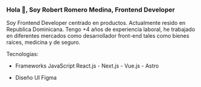 <h3 align="start">Hola 👋, Soy Robert Romero Medina, Frontend Developer</h3>


Soy Frontend Developer centrado en productos. 
Actualmente resido en Republica Dominicana. Tengo +4 años de experiencia laboral, he trabajado en diferentes mercados como desarrollador front-end tales como bienes raíces, medicina y de seguro.

Tecnologias:

- Frameworks JavaScript
React.js - Next.js - Vue.js - Astro

- Diseño UI
Figma


